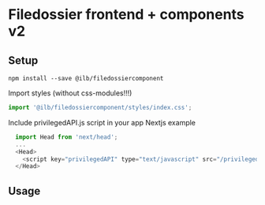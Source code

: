 # Filedossier frontend + components v2

## Setup
```
npm install --save @ilb/filedossiercomponent
```

Import styles (without css-modules!!!)
```js
import '@ilb/filedossiercomponent/styles/index.css';
```

Include privilegedAPI.js script in your app
Nextjs example
```js
  import Head from 'next/head';
  ...
  <Head>
    <script key="privilegedAPI" type="text/javascript" src="/privilegedAPI/web/scripts/privilegedAPI.js"></script>
  </Head>
```

## Usage
